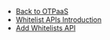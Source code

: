 - [Back to OTPaaS](/otpaas/otpaas)
- [Whitelist APIs Introduction](/otpaas/whitelist-automation-api/intro)
- [Add Whitelists API](/otpaas/whitelist-automation-api/add-whitelist-api)
